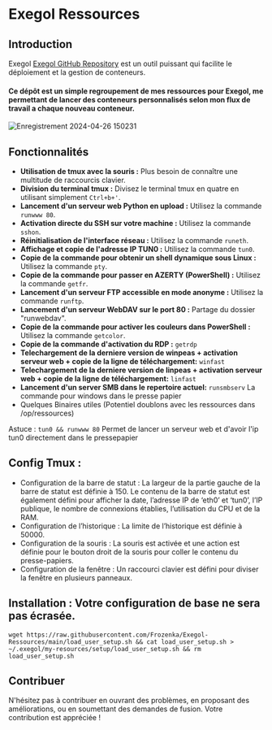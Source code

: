 # Exegol Ressources


## Introduction
Exegol [Exegol GitHub Repository](https://github.com/ThePorgs/Exegol) est un outil puissant qui facilite le déploiement et la gestion de conteneurs. 

#### Ce dépôt est un simple regroupement de mes ressources pour Exegol, me permettant de lancer des conteneurs personnalisés selon mon flux de travail a chaque nouveau conteneur.

![Enregistrement 2024-04-26 150231](https://github.com/Frozenka/Exegol-Ressources/assets/13807685/6db46485-9d6f-43c7-ace7-72b5533811a1)


## Fonctionnalités
- **Utilisation de tmux avec la souris :** Plus besoin de connaître une multitude de raccourcis clavier.
- **Division du terminal tmux :** Divisez le terminal tmux en quatre en utilisant simplement `Ctrl+b+'`.
- **Lancement d'un serveur web Python en upload :** Utilisez la commande `runwww 80`.
- **Activation directe du SSH sur votre machine :** Utilisez la commande `sshon`.
- **Réinitialisation de l'interface réseau :** Utilisez la commande `runeth`.
- **Affichage et copie de l'adresse IP TUN0 :** Utilisez la commande `tun0`.
- **Copie de la commande pour obtenir un shell dynamique sous Linux :** Utilisez la commande `pty`.
- **Copie de la commande pour passer en AZERTY (PowerShell) :** Utilisez la commande `getfr`.
- **Lancement d'un serveur FTP accessible en mode anonyme :** Utilisez la commande `runftp`.
- **Lancement d'un serveur WebDAV sur le port 80 :** Partage du dossier "runwebdav".
- **Copie de la commande pour activer les couleurs dans PowerShell :** Utilisez la commande `getcolor`.
- **Copie de la  commande d'activation du RDP :** `getrdp`
- **Telechargement de la derniere version de winpeas + activation serveur web + copie de la ligne de téléchargement:**  `winfast`
- **Telechargement de la derniere version de linpeas + activation serveur web + copie de la ligne de téléchargement:**  `linfast`
- **Lancement d'un server SMB dans le repertoire actuel:** `runsmbserv` La commande pour windows dans le presse papier
- Quelques Binaires utiles (Potentiel doublons avec les ressources dans /op/ressources)
  
  
 Astuce :
 `tun0 && runwww 80` Permet de lancer un serveur web et d'avoir l'ip tun0 directement dans le pressepapier 
  
## Config Tmux :
- Configuration de la barre de statut : La largeur de la partie gauche de la barre de statut est définie à 150. Le contenu de la barre de statut est également défini pour afficher la date, l’adresse IP de ‘eth0’ et ‘tun0’, l’IP publique, le nombre de connexions établies, l’utilisation du CPU et de la RAM.
- Configuration de l’historique : La limite de l’historique est définie à 50000.
- Configuration de la souris : La souris est activée et une action est définie pour le bouton droit de la souris pour coller le contenu du presse-papiers.
- Configuration de la fenêtre : Un raccourci clavier est défini pour diviser la fenêtre en plusieurs panneaux.

## Installation : Votre configuration de base ne sera pas écrasée.
`wget https://raw.githubusercontent.com/Frozenka/Exegol-Ressources/main/load_user_setup.sh && cat load_user_setup.sh > ~/.exegol/my-resources/setup/load_user_setup.sh && rm load_user_setup.sh `

## Contribuer
N'hésitez pas à contribuer en ouvrant des problèmes, en proposant des améliorations, ou en soumettant des demandes de fusion. Votre contribution est appréciée !
